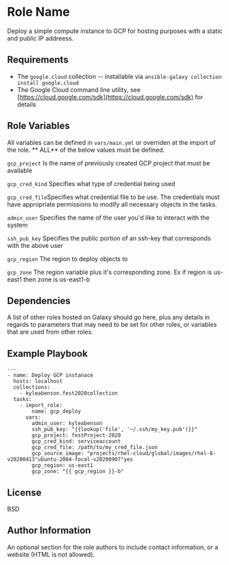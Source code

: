 Role Name
=========

Deploy a simple compute instance to GCP for hosting purposes with a static and public IP addreess.

Requirements
------------

* The `google.cloud` collection -- installable via `ansible-galaxy collection install google.cloud`
* The Google Cloud command line utility, see [https://cloud.google.com/sdk](https://cloud.google.com/sdk) for details

Role Variables
--------------

All variables can be defined in `vars/main.yml` or overriden at the import of the role. ** ALL** of the below values must be defined.


```gcp_project``` Is the name of previously created GCP project that must be available

```gcp_cred_kind``` Specifies what type of credential being used

```gcp_cred_file```Specifies what credential file to be use. The credentials must have appropriate permissions to modify all necessary objects in the tasks.

```admin_user``` Specifies the name of the user you'd like to interact with the system

```ssh_pub_key``` Specifies the public portion of an ssh-key that corresponds with the above user

```gcp_region``` The region to deploy objects to

```gcp_zone```  The region variable plus it's corresponding zone. Ex if region is us-east1 then zone is us-east1-b

Dependencies
------------

A list of other roles hosted on Galaxy should go here, plus any details in regards to parameters that may need to be set for other roles, or variables that are used from other roles.

Example Playbook
----------------

```
---
- name: Deploy GCP instanace
  hosts: localhost
  collections:
    - kyleabenson.fest2020collection
  tasks:
    - import_role:
        name: gcp_deploy
      vars:  
        admin_user: kyleabenson
        ssh_pub_key: "{{lookup('file', '~/.ssh/my_key.pub')}}"
        gcp_project: festProject-2020
        gcp_cred_kind: serviceaccount
        gcp_cred_file: /path/to/my_cred_file.json
        gcp_source_image: "projects/rhel-cloud/global/images/rhel-8-v20200413"ubuntu-2004-focal-v20200907"yes
        gcp_region: us-east1
        gcp_zone: "{{ gcp_region }}-b"
```

License
-------

BSD

Author Information
------------------

An optional section for the role authors to include contact information, or a website (HTML is not allowed).
